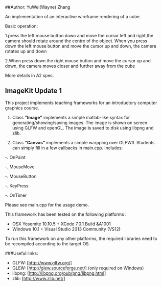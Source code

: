 ##Author: YuWei(Wayne) Zhang

An implementation of an interactive wireframe rendering of a cube.

Basic operation: 

1.press the left mouse button down and move the cursor left and right,the camera should rotate around the centre of                     the object. When you press down the left  mouse button and move the cursor up and down, the camera rotates up and                     down

 2.When press down the right mouse button and move the cursor up and down, the camera moves closer and further away                      from the cube
 
 More details in A2 spec.

## ImageKit Update 1
This project implements teaching frameworks for an introductory computer graphics course.

1. Class **"Image"** implements a simple matlab-like syntax for generating/showing/saving images. The image is shown on screen using GLFW and openGL. The image is saved to disk using libpng and zlib.
 
2. Class **"Canvas"** implements a simple warpping over GLFW3. Students can simply fill in a few callbacks in main.cpp. Includes:

  -. OnPaint

  -. MouseMove

  -. MouseButton

  -. KeyPress

  -. OnTimer

Please see main.cpp for the usage demo.

This framework has been tested on the following platforms :

- OSX Yosemite 10.10.5 + XCode 7.0.1 Build &A1001
- Windows 10.1 + Visual Studio 2013 Community (VS12)

To run this framework on any other platforms, the required libraries need to be recompiled according to the target OS.

###Useful links:
- GLFW: [http://www.glfw.org/]
- GLEW: [http://glew.sourceforge.net/] (only required on Windows)
- libpng: [http://libpng.org/pub/png/libpng.html]
- zlib: [http://www.zlib.net/]
